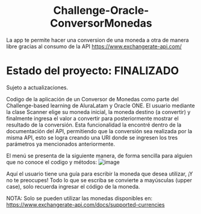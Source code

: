 <h1 align="center"> Challenge-Oracle-ConversorMonedas </h1>

La app te permite hacer una conversion de una moneda a otra de manera libre gracias al consumo de la API https://www.exchangerate-api.com/

<h1>Estado del proyecto: FINALIZADO</h1>
Sujeto a actualizaciones.

Codigo de la aplicación de un Conversor de Monedas como parte del Challenge-based learning de AluraLatam y Oracle ONE.
El usuario mediante la clase Scanner elige su moneda inicial, la moneda destino (a convertir) y finalmente ingresa el valor a convertir para posteriormente mostrar el resultado de la conversión.
Esta funcionalidad la encontré dentro de la documentación del API, permitiendo que la conversión sea realizada por la misma API, esto se logra creando una URI donde se ingresen los tres parámetros ya mencionados anteriormente.

El menú se presenta de la siguiente manera, de forma sencilla para alguien que no conoce el codigo y métodos:
![image](https://github.com/rameunderscore/Challenge-Oracle-ConversorMonedas/assets/159976511/8d124145-6a17-4f16-85b4-453a2d49b85b)

Aquí el usuario tiene una guía para escribir la moneda que desea utilizar, ¡Y no te preocupes! Todo lo que se escriba se convierte a mayúsculas (upper case), solo recuerda ingresar el código de la moneda.

NOTA: Solo se pueden utilizar las monedas disponibles en: https://www.exchangerate-api.com/docs/supported-currencies


